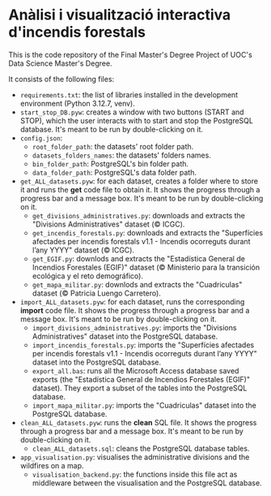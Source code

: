 # Anàlisi i visualització interactiva d'incendis forestals

This is the code repository of the Final Master's Degree Project of UOC's Data Science Master's Degree.

It consists of the following files:

- `requirements.txt`: the list of libraries installed in the development environment (Python 3.12.7, venv).
- `start_stop_DB.pyw`: creates a window with two buttons (START and STOP), which the user interacts with to start and stop the PostgreSQL database. It's meant to be run by double-clicking on it.
- `config.json`:
  - `root_folder_path`: the datasets' root folder path.
  - `datasets_folders_names`: the datasets' folders names.
  - `bin_folder_path`: PostgreSQL's bin folder path.
  - `data_folder_path`: PostgreSQL's data folder path.
- `get_ALL_datasets.pyw`: for each dataset, creates a folder where to store it and runs the **get** code file to obtain it. It shows the progress through a progress bar and a message box. It's meant to be run by double-clicking on it.
  - `get_divisions_administratives.py`: downloads and extracts the "Divisions Administratives" dataset (&copy; ICGC).
  - `get_incendis_forestals.py`: downloads and extracts the "Superfícies afectades per incendis forestals v1.1 - Incendis ocorreguts durant l’any YYYY" dataset (&copy; ICGC).
  - `get_EGIF.py`: downlods and extracts the "Estadística General de Incendios Forestales (EGIF)" dataset (&copy; Ministerio para la transición ecológica y el reto demográfico).
  - `get_mapa_militar.py`: downlods and extracts the "Cuadriculas" dataset (&copy; Patricia Luengo Carretero).
- `import_ALL_datasets.pyw`: for each dataset, runs the corresponding **import** code file. It shows the progress through a progress bar and a message box. It's meant to be run by double-clicking on it.
  - `import_divisions_administratives.py`: imports the "Divisions Administratives" dataset into the PostgreSQL database.
  - `import_incendis_forestals.py`: imports the "Superfícies afectades per incendis forestals v1.1 - Incendis ocorreguts durant l’any YYYY" dataset into the PostgreSQL database.
  - `export_all.bas`: runs all the Microsoft Access database saved exports (the "Estadística General de Incendios Forestales (EGIF)" dataset). They export a subset of the tables into the PostgreSQL database.
  - `import_mapa_militar.py`: imports the "Cuadriculas" dataset into the PostgreSQL database.
- `clean_ALL_datasets.pyw`: runs the **clean** SQL file. It shows the progress through a progress bar and a message box. It's meant to be run by double-clicking on it.
  - `clean_ALL_datasets.sql`: cleans the PostgreSQL database tables.
- `app_visualisation.py`: visualises the administrative divisions and the wildfires on a map.
  - `visualisation_backend.py`: the functions inside this file act as middleware between the visualisation and the PostgreSQL database.
